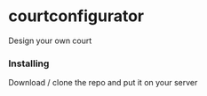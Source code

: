 # courtconfigurator

Design your own court 

### Installing

Download / clone the repo and put it on your server 

